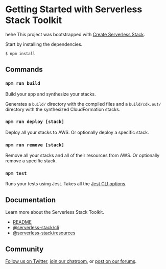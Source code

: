# Getting Started with Serverless Stack Toolkit
hehe
This project was bootstrapped with [Create Serverless Stack](https://github.com/serverless-stack/serverless-stack/tree/master/packages/create-serverless-stack).

Start by installing the dependencies.

```bash
$ npm install
```

## Commands

### `npm run build`

Build your app and synthesize your stacks.

Generates a `build/` directory with the compiled files and a `build/cdk.out/` directory with the synthesized CloudFormation stacks.

### `npm run deploy [stack]`

Deploy all your stacks to AWS. Or optionally deploy a specific stack.

### `npm run remove [stack]`

Remove all your stacks and all of their resources from AWS. Or optionally remove a specific stack.

### `npm test`

Runs your tests using Jest. Takes all the [Jest CLI options](https://jestjs.io/docs/en/cli).

## Documentation

Learn more about the Serverless Stack Toolkit.

- [README](https://github.com/serverless-stack/serverless-stack)
- [@serverless-stack/cli](https://github.com/serverless-stack/serverless-stack/tree/master/packages/cli)
- [@serverless-stack/resources](https://github.com/serverless-stack/serverless-stack/tree/master/packages/resources)

## Community

[Follow us on Twitter](https://twitter.com/ServerlessStack), [join our chatroom](https://gitter.im/serverless-stack/Lobby), or [post on our forums](https://discourse.serverless-stack.com).
